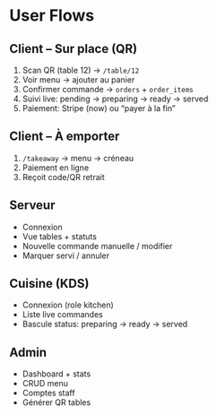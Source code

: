 # User Flows

## Client – Sur place (QR)
1. Scan QR (table 12) → `/table/12`
2. Voir menu → ajouter au panier
3. Confirmer commande → `orders` + `order_items`
4. Suivi live: pending → preparing → ready → served
5. Paiement: Stripe (now) ou “payer à la fin”

## Client – À emporter
1. `/takeaway` → menu → créneau
2. Paiement en ligne
3. Reçoit code/QR retrait

## Serveur
- Connexion
- Vue tables + statuts
- Nouvelle commande manuelle / modifier
- Marquer servi / annuler

## Cuisine (KDS)
- Connexion (role kitchen)
- Liste live commandes
- Bascule status: preparing → ready → served

## Admin
- Dashboard + stats
- CRUD menu
- Comptes staff
- Générer QR tables
